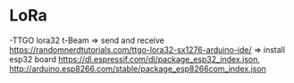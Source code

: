 # LoRa
-TTGO lora32 t-Beam
=> send and receive https://randomnerdtutorials.com/ttgo-lora32-sx1276-arduino-ide/
=> install esp32 board  https://dl.espressif.com/dl/package_esp32_index.json, http://arduino.esp8266.com/stable/package_esp8266com_index.json

